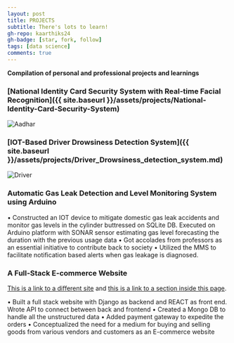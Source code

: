 ```yaml
---
layout: post
title: PROJECTS
subtitle: There's lots to learn!
gh-repo: kaarthiks24
gh-badge: [star, fork, follow]
tags: [data science]
comments: true
---
```


**Compilation of personal and professional projects and learnings**


### [National Identity Card Security System with Real-time Facial Recognition]({{ site.baseurl }}/assets/projects/National-Identity-Card-Security-System)

![Aadhar]("https://kaarthiks24.github.io/assets/projects/Aadhaar_face_Recognition.jpg")

### [IOT-Based Driver Drowsiness Detection System]({{ site.baseurl }}/assets/projects/Driver_Drowsiness_detection_system.md)

![Driver]("https://kaarthiks24.github.io/assets/projects/driver_drowsiness.jpeg")


### Automatic Gas Leak Detection and Level Monitoring System using Arduino

• Constructed an IOT device to mitigate domestic gas leak accidents and monitor gas levels in the cylinder buttressed on SQLite DB. Executed on Arduino platform with SONAR sensor estimating gas level forecasting the duration with the previous usage data
• Got accolades from professors as an essential initiative to contribute back to society
• Utilized the MMS to facilitate notification based alerts when gas leakage is diagnosed.


### A Full-Stack E-commerce Website

[This is a link to a different site](https://deanattali.com/) and [this is a link to a section inside this page](#local-urls).

• Built a full stack website with Django as backend and REACT as front end. Wrote API to connect between back and frontend
• Created a Mongo DB to handle all the unstructured data
• Added payment gateway to expedite the orders
• Conceptualized the need for a medium for buying and selling goods from various vendors and customers as an E-commerce website
 
